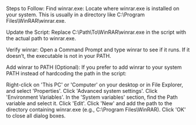 Steps to Follow:
Find winrar.exe:
Locate where winrar.exe is installed on your system. This is usually in a directory like C:\Program Files\WinRAR\winrar.exe.

Update the Script:
Replace C:\\Path\\To\\WinRAR\\winrar.exe in the script with the actual path to winrar.exe.

Verify winrar:
Open a Command Prompt and type winrar to see if it runs. If it doesn’t, the executable is not in your PATH.

Add winrar to PATH (Optional):
If you prefer to add winrar to your system PATH instead of hardcoding the path in the script:

Right-click on 'This PC' or 'Computer' on your desktop or in File Explorer, and select 'Properties'.
Click 'Advanced system settings'.
Click 'Environment Variables'.
In the 'System variables' section, find the Path variable and select it. Click 'Edit'.
Click 'New' and add the path to the directory containing winrar.exe (e.g., C:\Program Files\WinRAR).
Click 'OK' to close all dialog boxes.
